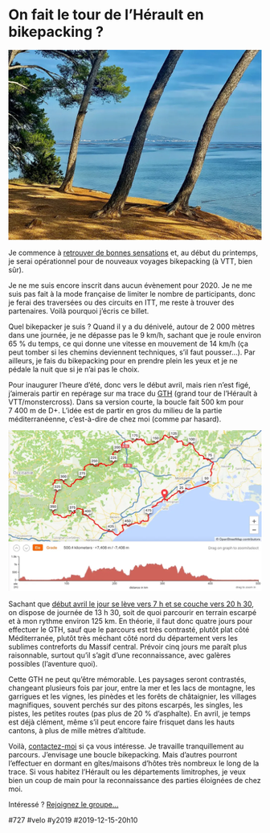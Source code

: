 # On fait le tour de l’Hérault en bikepacking ?

![On passera là](_i/IMG_6729-1.webp)

Je commence à [retrouver de bonnes sensations](../8/un-auteur-se-fracture-le-femur-pour-faire-parler-de-lui.md) et, au début du printemps, je serai opérationnel pour de nouveaux voyages bikepacking (à VTT, bien sûr).

Je ne me suis encore inscrit dans aucun évènement pour 2020. Je ne me suis pas fait à la mode française de limiter le nombre de participants, donc je ferai des traversées ou des circuits en ITT, me reste à trouver des partenaires. Voilà pourquoi j’écris ce billet.

Quel bikepacker je suis ? Quand il y a du dénivelé, autour de 2 000 mètres dans une journée, je ne dépasse pas le 9 km/h, sachant que je roule environ 65 % du temps, ce qui donne une vitesse en mouvement de 14 km/h (ça peut tomber si les chemins deviennent techniques, s’il faut pousser…). Par ailleurs, je fais du bikepacking pour en prendre plein les yeux et je ne pédale la nuit que si je n’ai pas le choix.

Pour inaugurer l’heure d’été, donc vers le début avril, mais rien n’est figé, j’aimerais partir en repérage sur ma trace du [GTH](https://drive.google.com/open?id=1glqm485m-Oo25P1jFNsgr6k7Z5-bl8AD&usp=sharing) (grand tour de l’Hérault à VTT/monstercross). Dans sa version courte, la boucle fait 500 km pour 7 400 m de D+. L’idée est de partir en gros du milieu de la partie méditerranéenne, c’est-à-dire de chez moi (comme par hasard).

[![Kilométrage et profil sur Ridewithgps](_i/gth1.webp)](https://ridewithgps.com/routes/31601167)

Sachant que [début avril le jour se lève vers 7 h et se couche vers 20 h 30](https://www.sunrise-and-sunset.com/fr/sun/france/balaruc-les-bains/2020/avril), on dispose de journée de 13 h 30, soit de quoi parcourir en terrain escarpé et à mon rythme environ 125 km. En théorie, il faut donc quatre jours pour effectuer le GTH, sauf que le parcours est très contrasté, plutôt plat côté Méditerranée, plutôt très méchant côté nord du département vers les sublimes contreforts du Massif central. Prévoir cinq jours me paraît plus raisonnable, surtout qu’il s’agit d’une reconnaissance, avec galères possibles (l’aventure quoi).

Cette GTH ne peut qu’être mémorable. Les paysages seront contrastés, changeant plusieurs fois par jour, entre la mer et les lacs de montagne, les garrigues et les vignes, les pinèdes et les forêts de châtaignier, les villages magnifiques, souvent perchés sur des pitons escarpés, les singles, les pistes, les petites routes (pas plus de 20 % d’asphalte). En avril, je temps est déjà clément, même s’il peut encore faire frisquet dans les hauts cantons, à plus de mille mètres d’altitude.

Voilà, [contactez-moi](../../page/mail) si ça vous intéresse. Je travaille tranquillement au parcours. J’envisage une boucle bikepacking. Mais d’autres pourront l’effectuer en dormant en gîtes/maisons d’hôtes très nombreux le long de la trace. Si vous habitez l’Hérault ou les départements limitrophes, je veux bien un coup de main pour la reconnaissance des parties éloignées de chez moi.

Intéressé ? [Rejoignez le groupe…](https://www.facebook.com/groups/gth34/)

#727 #velo #y2019 #2019-12-15-20h10
